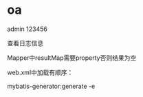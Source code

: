 # oa
admin 123456

<root level="DEBUG"> 查看日志信息

Mapper中resultMap需要property否则结果为空

web.xml中加载有顺序：
<context-param>
<listener>
<filter>
<servlet>
<session-config>

mybatis-generator:generate -e

